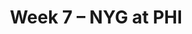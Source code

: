 ---
layout: game
title: Week 7 – NYG at PHI
season: 2020
game_id: 2020_07_NYG_PHI
away_team: NYG
home_team: PHI
---